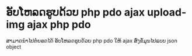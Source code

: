 # ອັບໂຫລດຮູບດ້ວບ php pdo ajax upload-img ajax php pdo
 ສາມາດນຳໄປຕໍ່ຍອດໄດ້ ອັບໂຫລດຮູບດ້ວຍ php pdo ໃຫ້ ajax ສົ່ງຂໍ້ມູນໄປແບບ json  object  
